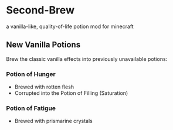 # Second-Brew
a vanilla-like, quality-of-life potion mod for minecraft
## New Vanilla Potions
Brew the classic vanilla effects into previously unavailable potions:
### Potion of Hunger
* Brewed with rotten flesh
* Corrupted into the Potion of Filling (Saturation)
### Potion of Fatigue
* Brewed with prismarine crystals
